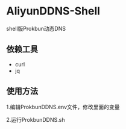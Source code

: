 # AliyunDDNS-Shell
shell版Prokbun动态DNS

## 依赖工具
* curl
* jq

## 使用方法
1.编辑ProkbunDDNS.env文件，修改里面的变量

2.运行ProkbunDDNS.sh
